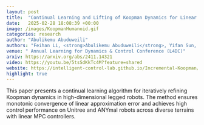 ```yaml
---
layout: post
title:  "Continual Learning and Lifting of Koopman Dynamics for Linear Control of Legged Robots"
date:   2025-02-28 18:08:39 +00:00
image: /images/KoopmanHumanoid.gif
categories: research
author: "Abulikemu Abuduweili"
authors: "Feihan Li, <strong>Abulikemu Abuduweili</strong>, Yifan Sun, Rui Chen, Weiye Zhao, Changliu Liu"
venue: " Annual Learning for Dynamics & Control Conference (L4DC)"
arxiv: https://arxiv.org/abs/2411.14321
video: https://youtu.be/5tsSdKkTc4M?feature=shared
website: https://intelligent-control-lab.github.io/Incremental-Koopman/  
highlight: true
---
```



This paper presents a continual learning algorithm for iteratively refining Koopman dynamics in high-dimensional legged robots. The method ensures monotonic convergence of linear approximation error and achieves high control performance on Unitree and ANYmal robots across diverse terrains with linear MPC controllers.